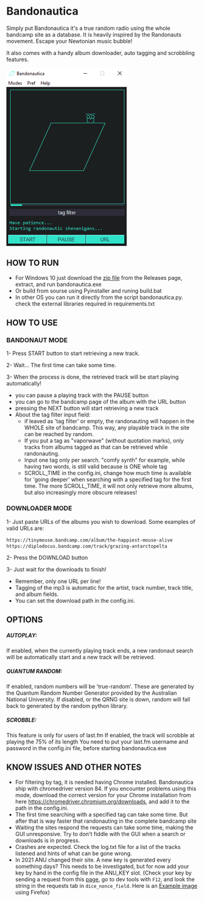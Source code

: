 # Bandonautica
Simply put Bandonautica it's a true random radio using the whole bandcamp site as a database.
It is heavily inspired by the Randonauts movement.
Escape your Newtonian music bubble!

It also comes with a handy album downloader, auto tagging and scrobbling features.

![](https://raw.githubusercontent.com/bembidiona/bandonautica/master/src/screenshot.png)

## HOW TO RUN
* For Windows 10 just download the [zip file](https://github.com/bembidiona/bandonautica/releases/download/v1.2/bandonautica_v1.2.zip "Download Bandonautica for Windows") from the Releases page, extract, and run bandonautica.exe
* Or build from sourse using Pyinstaller and runing build.bat
* In other OS you can run it directly from the script bandonautica.py. check the external libraries required in requirements.txt

## HOW TO USE

### BANDONAUT MODE 
1- Press START button to start retrieving a new track.

2- Wait... The first time can take some time.

3- When the process is done, the retrieved track will be start playing automatically!

* you can pause a playing track with the PAUSE button
* you can go to the bandcamp page of the album with the URL button
* pressing the NEXT button will start retrieving a new track
* About the tag filter input field:
	- if leaved as 'tag filter' or empty, the randonauting will happen in the WHOLE site of bandcamp. This way, any playable track in the site can be reached by random.
	- If you put a tag as "vaporwave" (without quotation marks), only tracks from albums tagged as that can be retrieved while randonauting.
	- Input one tag only per search. "comfy synth" for example, while having two words, is still valid because is ONE whole tag
	- SCROLL_TIME in the config.ini, change how much time is available for 'going deeper' when searching with a specified tag for the first time. The more SCROLL_TIME, it will not only retrieve more albums, but also increasingly more obscure releases!



### DOWNLOADER MODE 
1- Just paste URLs of the albums you wish to download. Some examples of valid URLs are:
```
https://tinymouse.bandcamp.com/album/the-happiest-mouse-alive
https://diplodocus.bandcamp.com/track/grazing-antarctopelta
```

2- Press the DOWNLOAD button

3- Just wait for the downloads to finish!

* Remember, only one URL per line!
* Tagging of the mp3 is automatic for the artist, track number, track title, and album fields.
* You can set the download path in the config.ini.

## OPTIONS
##### AUTOPLAY:
If enabled, when the currently playing track ends, a new randonaut search will be automatically start and a new track will be retrieved.
##### QUANTUM RANDOM:
If enabled, random numbers will be 'true-random'. These are generated by the Quantum Random Number Generator provided by the Australian National University.
If disabled, or the QRNG site is down, random will fall back to generated by the random python library.
##### SCROBBLE:
This feature is only for users of last.fm
If enabled, the track will scrobble at playing the 75% of its length 
You need to put your last.fm username and password in the config.ini file, before starting bandonautica.exe

## KNOW ISSUES AND OTHER NOTES
* For filtering by tag, it is needed having Chrome installed.
Bandonautica ship with chromedriver version 84. If you encounter problems using this mode, download the correct version for your Chrome installation from here https://chromedriver.chromium.org/downloads, and add it to the path in the config.ini.
* The first time searching with a specified tag can take some time. But after that is way faster that randonauting in the complete bandcamp site
* Waiting the sites respond the requests can take some time, making the GUI unresponsive. Try to don't fiddle with the GUI when a search or downloads is in progress.
* Crashes are expected. Check the log.txt file for a list of the tracks listened and hints of what can be gone wrong.
* In 2021 ANU changed their site. A new key is generated every something days? This needs to be investigated, but for now add your key by hand in the config file in the ANU_KEY slot. (Check your key by sending a request from this [page](https://qrng.anu.edu.au/dice-throw/), go to dev tools with `F12`, and look the string in the requests tab in `dice_nonce_field`. Here is an [Example image](https://raw.githubusercontent.com/bembidiona/bandonautica/master/src/form.png) using Firefox)

